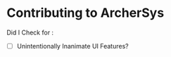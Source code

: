Contributing to ArcherSys
==========================
Did  I Check for :
- [ ]  Unintentionally Inanimate UI Features?
